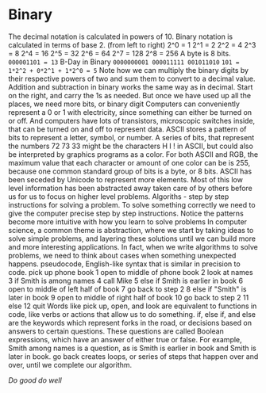# Binary
The decimal notation is calculated in powers of 10.
Binary notation is calculated in terms of base 2. (from left to right)
2^0 = 1
2^1 = 2
2^2 = 4
2^3 = 8
2^4 = 16
2^5 = 32
2^6 = 64
2^7 = 128
2^8 = 256
A byte is 8 bits.
```000001101 = 13```
B-Day in Binary ```0000000001 000011111 001011010```
```101 = 1*2^2 + 0*2^1 + 1*2^0 = 5```
Note how we can multiply the binary digits by their respective powers of two and sum them to convert to a decimal value.
Addition and subtraction in binary works the same way as in decimal. Start on the right, and carry the 1s as needed.
But once we have used up all the places, we need more bits, or binary digit
Computers can conveniently represent a 0 or 1 with electricity, since something can either be turned on or off. And computers have lots of transistors, microscopic switches inside, that can be turned on and off to represent data.
ASCII stores a pattern of bits to represent a letter, symbol, or number.
A series of bits, that represent the numbers 72 73 33 might be the characters H I ! in ASCII, but could also be interpreted by graphics programs as a color.
For both ASCII and RGB, the maximum value that each character or amount of one color can be is 255, because one common standard group of bits is a byte, or 8 bits.
ASCII has been seceded by Unicode to represent more elements.
Most of this low level information has been abstracted away taken care of by others before us for us to focus on higher level problems.
Algoriths - step by step instructions for solving a problem. 
To solve something correctly we need to give the computer precise step by step instructions.
Notice the patterns become more intuitive with how you learn to solve problems
In computer science, a common theme is abstraction, where we start by taking ideas to solve simple problems, and layering these solutions until we can build more and more interesting applications.
In fact, when we write algorithms to solve problems, we need to think about cases when something unexpected happens. 
pseudocode, English-like syntax that is similar in precision to code.
 pick up phone book
 1   open to middle of phone book
 2   look at names
 3   if Smith is among names
 4       call Mike
 5   else if Smith is earlier in book
 6       open to middle of left half of book
 7       go back to step 2
 8   else if "Smith" is later in book
 9       open to middle of right half of book
10       go back to step 2
11   else
12       quit
Words like pick up, open, and look are equivalent to functions in code, like verbs or actions that allow us to do something.
if, else if, and else are the keywords which represent forks in the road, or decisions based on answers to certain questions. These questions are called Boolean expressions, which have an answer of either true or false. For example, Smith among names is a question, as is Smith is earlier in book and Smith is later in book.
go back creates loops, or series of steps that happen over and over, until we complete our algorithm.



*Do good do well*


